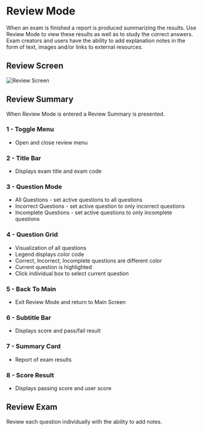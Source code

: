 # Review Mode

When an exam is finished a report is produced summarizing the results. Use Review Mode to view these results as well as to study the correct answers. Exam creators and users have the ability to add explanation notes in the form of text, images and/or links to external resources.

## Review Screen

![Review Screen](https://s3.amazonaws.com/electron-exam/general/review-mode-1.PNG)

## Review Summary

When Review Mode is entered a Review Summary is presented.

### 1 - Toggle Menu

- Open and close review menu

### 2 - Title Bar

- Displays exam title and exam code

### 3 - Question Mode

- All Questions - set active questions to all questions
- Incorrect Questions - set active question to only incorrect questions
- Incomplete Questions - set active questions to only incomplete questions

### 4 - Question Grid

- Visualization of all questions
- Legend displays color code
- Correct, Incorrect, Incomplete questions are different color
- Current question is highlighted
- Click individual box to select current question

### 5 - Back To Main

- Exit Review Mode and return to Main Screen

### 6 - Subtitle Bar

- Displays score and pass/fail result

### 7 - Summary Card

- Report of exam results

### 8 - Score Result

- Displays passing score and user score

## Review Exam

Review each question individually with the ability to add notes.
